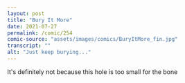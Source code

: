 ```yaml
---
layout: post
title: "Bury It More"
date: 2021-07-27
permalink: /comic/254
comic-source: "assets/images/comics/BuryItMore_fin.jpg"
transcript: ""
alt: "Just keep burying..."
---
```

It's definitely not because this hole is too small for the bone
